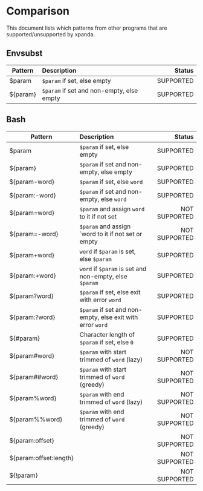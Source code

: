 # Comparison

This document lists which patterns from other programs that are supported/unsupported by xpanda.

## Envsubst

| Pattern        | Description                                                |        Status |
|----------------|:-----------------------------------------------------------|--------------:|
| $param         | `$param` if set, else empty                                |     SUPPORTED |
| ${param}       | `$param` if set and non-empty, else empty                  |     SUPPORTED |

## Bash

| Pattern                | Description                                                |        Status |
|------------------------|:-----------------------------------------------------------|--------------:|
| $param                 | `$param` if set, else empty                                |     SUPPORTED |
| ${param}               | `$param` if set and non-empty, else empty                  |     SUPPORTED |
| ${param-word}          | `$param` if set, else `word`                               |     SUPPORTED |
| ${param:-word}         | `$param` if set and non-empty, else `word`                 |     SUPPORTED |
| ${param=word}          | `$param` and assign `word` to it if not set                | NOT SUPPORTED |
| ${param=-word}         | `$param` and assign `word to it if not set or empty        | NOT SUPPORTED |
| ${param+word}          | `word` if `$param` is set, else `$param`                   |     SUPPORTED |
| ${param:+word}         | `word` if `$param` is set and non-empty, else `$param`     |     SUPPORTED |
| ${param?word}          | `$param` if set, else exit with error `word`               |     SUPPORTED |
| ${param:?word}         | `$param` if set and non-empty, else exit with error `word` |     SUPPORTED |
| ${#param}              | Character length of `$param` if set, else `0`              |     SUPPORTED |
| ${param#word}          | `$param` with start trimmed of `word` (lazy)               | NOT SUPPORTED |
| ${param##word}         | `$param` with start trimmed of `word` (greedy)             | NOT SUPPORTED |
| ${param%word}          | `$param` with end trimmed of `word` (lazy)                 | NOT SUPPORTED |
| ${param%%word}         | `$param` with end trimmed of `word` (greedy)               | NOT SUPPORTED |
| ${param:offset}        |                                                            | NOT SUPPORTED |
| ${param:offset:length} |                                                            | NOT SUPPORTED |
| ${!param}              |                                                            | NOT SUPPORTED |
